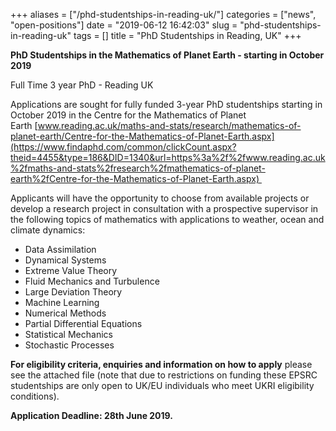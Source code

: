 +++
aliases = ["/phd-studentships-in-reading-uk/"]
categories = ["news", "open-positions"]
date = "2019-06-12 16:42:03"
slug = "phd-studentships-in-reading-uk"
tags = []
title = "PhD Studentships in Reading, UK"
+++

**PhD Studentships in the Mathematics of Planet Earth - starting in
October 2019**

Full Time 3 year PhD - Reading UK

Applications are sought for fully funded 3-year PhD studentships
starting in October 2019 in the Centre for the Mathematics of Planet
Earth [www.reading.ac.uk/maths-and-stats/research/mathematics-of-planet-earth/Centre-for-the-Mathematics-of-Planet-Earth.aspx](https://www.findaphd.com/common/clickCount.aspx?theid=4455&type=186&DID=1340&url=https%3a%2f%2fwww.reading.ac.uk%2fmaths-and-stats%2fresearch%2fmathematics-of-planet-earth%2fCentre-for-the-Mathematics-of-Planet-Earth.aspx) 

Applicants will have the opportunity to choose from available projects
or develop a research project in consultation with a prospective
supervisor in the following topics of mathematics with applications to
weather, ocean and climate dynamics:

-   Data Assimilation
-   Dynamical Systems
-   Extreme Value Theory
-   Fluid Mechanics and Turbulence
-   Large Deviation Theory
-   Machine Learning
-   Numerical Methods
-   Partial Differential Equations
-   Statistical Mechanics
-   Stochastic Processes

**For eligibility criteria, enquiries and information on how to apply**
please see the attached file (note that due to restrictions on funding
these EPSRC studentships are only open to UK/EU individuals who meet
UKRI eligibility conditions).

**Application Deadline: 28th June 2019.**
